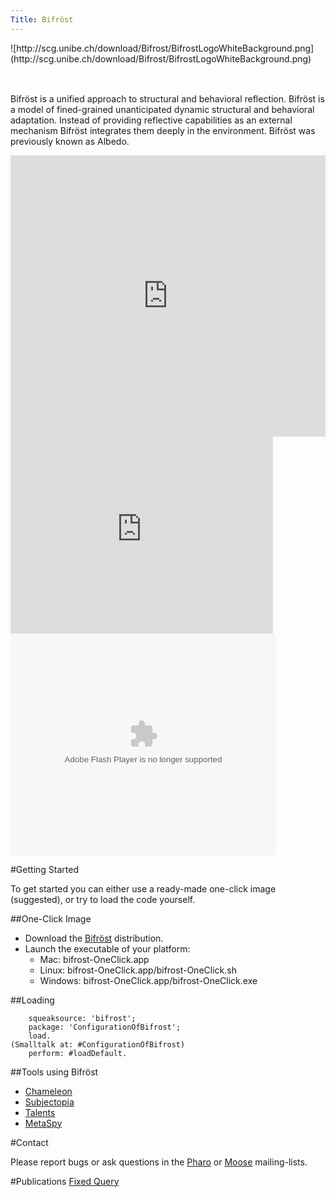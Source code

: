 ```yaml
---
Title: Bifröst
---
```


<div id="logo" style="position: relative; height: 50px">![http://scg.unibe.ch/download/Bifrost/BifrostLogoWhiteBackground.png](http://scg.unibe.ch/download/Bifrost/BifrostLogoWhiteBackground.png)</div>

<br>

Bifröst is a unified approach to structural and behavioral reflection. Bifröst is a model of fined-grained unanticipated dynamic structural and behavioral adaptation. Instead of providing reflective capabilities as an external mechanism Bifröst integrates them deeply in the environment.
Bifröst was previously known as Albedo.

<div style="width: 100%" id="\__ss_8981687"><iframe src="http://www.slideshare.net/slideshow/embed_code/8981687" width="100%" height="450" frameborder="0" marginwidth="0" marginheight="0" scrolling="no"></iframe></div>


<iframe width="420" height="315" src="http://www.youtube.com/embed/lC7o7Puhj9M" frameborder="0" allowfullscreen></iframe>

<div style="width:425px" id="ss_5361413"><object id="sse5361413" width="425" height="355"><param name="movie" value="http://static.slidesharecdn.com/swf/ssplayer2.swf?doc=runtimeevolution-101005070440-phpapp01&stripped_title=runtime-evolution&userName=jressia" /><param name="allowFullScreen" value="true"/><param name="allowScriptAccess" value="always"/><embed name="\__sse5361413" src="http://static.slidesharecdn.com/swf/ssplayer2.swf?doc=runtimeevolution-101005070440-phpapp01&stripped_title=runtime-evolution&userName=jressia" type="application/x-shockwave-flash" allowscriptaccess="always" allowfullscreen="true" width="425" height="355"></embed></object></div>

#Getting Started

To get started you can either use a ready-made one-click image (suggested), or try to load the code yourself.


##One-Click Image

-  Download the [Bifröst](http://scg.unibe.ch/download/Bifrost/bifrost-OneClick.app.zip) distribution.
-  Launch the executable of your platform:
	-  Mac: bifrost-OneClick.app
	-  Linux: bifrost-OneClick.app/bifrost-OneClick.sh
	-  Windows: bifrost-OneClick.app/bifrost-OneClick.exe



##Loading
```Gofer new 
	squeaksource: 'bifrost';
	package: 'ConfigurationOfBifrost';
	load.
(Smalltalk at: #ConfigurationOfBifrost)
	perform: #loadDefault.
```

##Tools using Bifröst

-  [Chameleon](http://scg.unibe.ch/research/bifrost/chameleon)
-  [Subjectopia](http://scg.unibe.ch/research/subjectopia)
-  [Talents](http://scg.unibe.ch/research/bifrost/talents)
-  [MetaSpy](http://scg.unibe.ch/research/bifrost/metaSpy)

#Contact

Please report bugs or ask questions in the [Pharo](http://lists.gforge.inria.fr/mailman/listinfo/pharo-project) or [Moose](http://www.moosetechnology.org/about/contact) mailing-lists.

#Publications
[Fixed Query](%assets_url%/scgbib/?query=*&filter=Year)
